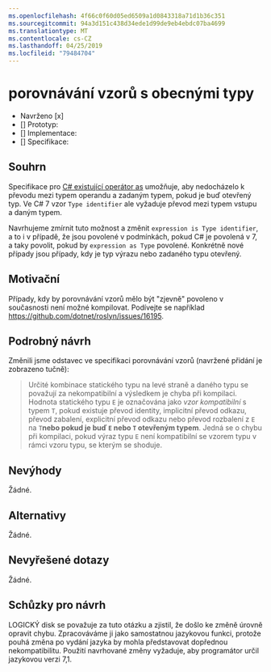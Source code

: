 ```yaml
---
ms.openlocfilehash: 4f66c0f60d05ed6509a1d0843318a71d1b36c351
ms.sourcegitcommit: 94a3d151c438d34ede1d99de9eb4ebdc07ba4699
ms.translationtype: MT
ms.contentlocale: cs-CZ
ms.lasthandoff: 04/25/2019
ms.locfileid: "79484704"
---
```

# <a name="pattern-matching-with-generics"></a>porovnávání vzorů s obecnými typy

* Navrženo [x]
* [] Prototyp:
* [] Implementace:
* [] Specifikace:

## <a name="summary"></a>Souhrn
[summary]: #summary

Specifikace pro [ C# existující operátor as](../../spec/expressions.md#the-as-operator) umožňuje, aby nedocházelo k převodu mezi typem operandu a zadaným typem, pokud je buď otevřený typ. Ve C# 7 vzor `Type identifier` ale vyžaduje převod mezi typem vstupu a daným typem.

Navrhujeme zmírnit tuto možnost a změnit `expression is Type identifier`, a to i v případě, že jsou povolené v podmínkách, pokud C# je povolená v 7, a taky povolit, pokud by `expression as Type` povolené. Konkrétně nové případy jsou případy, kdy je typ výrazu nebo zadaného typu otevřený. 

## <a name="motivation"></a>Motivační
[motivation]: #motivation

Případy, kdy by porovnávání vzorů mělo být "zjevně" povoleno v současnosti není možné kompilovat. Podívejte se například https://github.com/dotnet/roslyn/issues/16195.

## <a name="detailed-design"></a>Podrobný návrh
[design]: #detailed-design

Změnili jsme odstavec ve specifikaci porovnávání vzorů (navržené přidání je zobrazeno tučně):

> Určité kombinace statického typu na levé straně a daného typu se považují za nekompatibilní a výsledkem je chyba při kompilaci. Hodnota statického typu `E` je označována jako *vzor kompatibilní* s typem `T`, pokud existuje převod identity, implicitní převod odkazu, převod zabalení, explicitní převod odkazu nebo převod rozbalení z `E` na `T`**nebo pokud je buď `E` nebo `T` otevřeným typem**. Jedná se o chybu při kompilaci, pokud výraz typu `E` není kompatibilní se vzorem typu v rámci vzoru typu, se kterým se shoduje.

## <a name="drawbacks"></a>Nevýhody
[drawbacks]: #drawbacks

Žádné.

## <a name="alternatives"></a>Alternativy
[alternatives]: #alternatives

Žádné.

## <a name="unresolved-questions"></a>Nevyřešené dotazy
[unresolved]: #unresolved-questions

Žádné.

## <a name="design-meetings"></a>Schůzky pro návrh

LOGICKÝ disk se považuje za tuto otázku a zjistil, že došlo ke změně úrovně opravit chybu. Zpracováváme ji jako samostatnou jazykovou funkci, protože pouhá změna po vydání jazyka by mohla představovat dopřednou nekompatibilitu. Použití navrhované změny vyžaduje, aby programátor určil jazykovou verzi 7,1.

